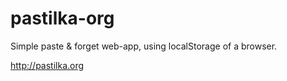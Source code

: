 # pastilka-org
Simple paste &amp; forget web-app, using localStorage of a browser.

http://pastilka.org

